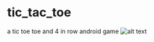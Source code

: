 # tic_tac_toe
a tic toe toe and 4 in row android game
![alt text](https://github.com/AbbasAsadi/tic_tac_toe/master/screenshot/to/img.png)

